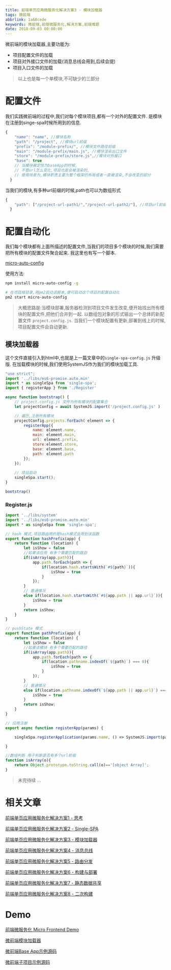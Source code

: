```yaml
---
title: 前端单页应用微服务化解决方案3 - 模块加载器
tags: 微前端
abbrlink: 1a60cede
keywords: 微前端,前端微服务化,解决方案,前端难题
date: 2018-09-03 00:00:00
---
```

微前端的模块加载器,主要功能为:
* 项目配置文件的加载
* 项目对外接口文件的加载(消息总线会用到,后续会提)
* 项目入口文件的加载

> 以上也是每一个单模块,不可缺少的三部分


# 配置文件
我们实践微前端的过程中,我们对每个模块项目,都有一个对外的配置文件.
是模块在注册到singe-spa时候所用到的信息.

```js
{
    "name": "name", //模块名称
    "path": "/project", //模块url前缀
    "prefix": "/module-prefix/", //模块文件路径前缀
    "main": "/module-prefix/main.js", //模块渲染出口文件
    "store": "/module-prefix/store.js",//模块对外接口
    "base": true 
    // 当模块被定性为baseApp的时候,
    // 不管url怎么变化,项目也是会被渲染的,
    // 使用场景为,模块职责主要为整个框架的布局或者一直被渲染,不会改变的部分
  }
```

当我们的模块,有多种url前缀的时候,path也可以为数组形式

```js
{
    "path": ["/project-url-path1/","/project-url-path2/"], //项目url前缀
  }
```

# 配置自动化
我们每个模块都有上面所描述的配置文件,当我们的项目多个模块的时候,我们需要把所有模块的配置文件聚合起来.
我这里也有写一个脚本.

[micro-auto-config](https://www.npmjs.com/package/micro-auto-config)

使用方法:

```bash
npm install micro-auto-config -g

# 在项目根目录,用pm2启动该脚本,便可启动这个项目的配置自动化
pm2 start micro-auto-config
```

> 大概思路是:当模块部署,服务器检测到项目文件发生改变,便开始找出所有模块的配置文件,把他们合并到一起.
以数组包对象的形式输出一个总体的新配置文件 `project.config.js`.
当我们一个模块配置有更新,部署到线上的时候,项目配置文件会自动更新.


## 模块加载器
这个文件直接引入到html中,也就是上一篇文章中的`single-spa-config.js` 升级版.
在加载模块的时候,我们使用SystemJS作为我们的模块加载工具.

```js
"use strict";
import '../libs/es6-promise.auto.min'
import * as singleSpa from 'single-spa'; 
import { registerApp } from './Register'

async function bootstrap() {
    // project.config.js 文件为所有模块的配置集合
    let projectConfig = await SystemJS.import('/project.config.js' )

    // 遍历,注册所有模块
    projectConfig.projects.forEach( element => {
        registerApp({
            name: element.name,
            main: element.main,
            url: element.prefix,
            store:element.store,
            base: element.base,
            path: element.path
        });
    });
    
    // 项目启动
    singleSpa.start();
}

bootstrap()
```


### Register.js
```js
import '../libs/system'
import '../libs/es6-promise.auto.min'
import * as singleSpa from 'single-spa';

// hash 模式,项目路由用的是hash模式会用到该函数
export function hashPrefix(app) {
    return function (location) {
        let isShow = false
        //如果该应用 有多个需要匹配的路劲
        if(isArray(app.path)){
            app.path.forEach(path => {
                if(location.hash.startsWith(`#${path}`)){
                    isShow = true
                }
            });
        }
        // 普通情况
        else if(location.hash.startsWith(`#${app.path || app.url}`)){
            isShow = true
        }
        return isShow;
    }
}

// pushState 模式
export function pathPrefix(app) {
    return function (location) {
        let isShow = false
        //如果该模块 有多个需要匹配的路径
        if(isArray(app.path)){
            app.path.forEach(path => {
                if(location.pathname.indexOf(`${path}`) === 0){
                    isShow = true
                }
            });
        }
        // 普通情况
        else if(location.pathname.indexOf(`${app.path || app.url}`) === 0){
            isShow = true
        }
        return isShow;
    }
}

// 应用注册
export async function registerApp(params) {

    singleSpa.registerApplication(params.name, () => SystemJS.import(params.main), params.base ? (() => true) : pathPrefix(params));

}

//数组判断 用于判断是否有多个url前缀
function isArray(o){
    return Object.prototype.toString.call(o)=='[object Array]';
}
```

> 未完待续 ...


# 相关文章
[前端单页应用微服务化解决方案1 - 思考](http://alili.tech/archive/ea599f7c/)

[前端单页应用微服务化解决方案2 - Single-SPA](http://alili.tech/archive/11052bf4/)

[前端单页应用微服务化解决方案3 - 模块加载器](http://alili.tech/archive/1a60cede/)

[前端单页应用微服务化解决方案4 - 消息总线](http://alili.tech/archive/a9a1f81b/)

[前端单页应用微服务化解决方案5 - 路由分发](http://alili.tech/archive/5ff0b366/)

[前端单页应用微服务化解决方案6 - 构建与部署](http://alili.tech/archive/ffb0c5ab/)

[前端单页应用微服务化解决方案7 - 静态数据共享](http://alili.tech/archive/5e00e43d/)

[前端单页应用微服务化解决方案8 - 二次构建](http://alili.tech/archive/ce685b9f/)

# Demo
[前端微服务化 Micro Frontend Demo](http://microfrontend.alili.tech/)

[微前端模块加载器](https://github.com/Fantasy9527/lotus-scaffold-micro-frontend-portal)

[微前端Base App示例源码](https://github.com/Fantasy9527/microfrontend-base-demo)

[微前端子项目示例源码](https://github.com/Fantasy9527/microfrontend-submodule-demo)